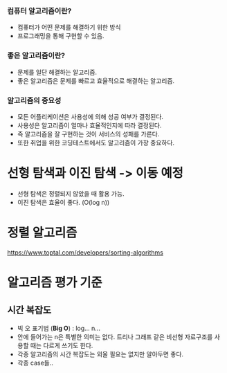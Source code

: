 ### 컴퓨터 알고리즘이란?

- 컴퓨터가 어떤 문제를 해결하기 위한 방식
- 프로그래밍을 통해 구현할 수 있음.

### 좋은 알고리즘이란?

- 문제를 일단 해결하는 알고리즘.
- 좋은 알고리즘은 문제를 빠르고 효율적으로 해결하는 알고리즘.

### 알고리즘의 중요성

- 모든 어플리케이션은 사용성에 의해 성공 여부가 결정된다.
- 사용성은 알고리즘이 얼마나 효율적인지에 따라 결정된다.
- 즉 알고리즘을 잘 구현하는 것이 서비스의 성패를 가른다.
- 또한 취업을 위한 코딩테스트에서도 알고리즘이 가장 중요하다.

# 선형 탐색과 이진 탐색 -> 이동 예정

- 선형 탐색은 정렬되지 않았을 때 활용 가능.
- 이진 탐색은 효율이 좋다. (O(log n))

# 정렬 알고리즘

https://www.toptal.com/developers/sorting-algorithms

# 알고리즘 평가 기준

## 시간 복잡도

- 빅 오 표기법 (**Big O**) : log... n...
- 안에 들어가는 n은 특별한 의미는 없다. 트리나 그래프 같은 비선형 자료구조를 사용할 때는 다르게 쓰기도 한다.
- 각종 알고리즘의 시간 복잡도는 외울 필요는 없지만 알아두면 좋다.
- 각종 case들..